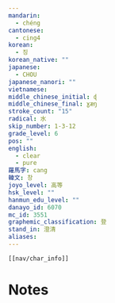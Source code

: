 ```yaml
---
mandarin:
  - chéng
cantonese:
  - cing4
korean:
  - 징
korean_native: ""
japanese:
  - CHOU
japanese_nanori: ""
vietnamese:
middle_chinese_initial: ɖ
middle_chinese_final: ɣæŋ
stroke_count: "15"
radical: 水
skip_number: 1-3-12
grade_level: 6
pos: ""
english:
  - clear
  - pure
羅馬字: cang
韓文: 창
joyo_level: 高等
hsk_level: ""
hanmun_edu_level: ""
danayo_id: 6070
mc_id: 3551
graphemic_classification: 登
stand_in: 澄清
aliases:
---
```

```meta-bind-embed
[[nav/char_info]]
```

# Notes
